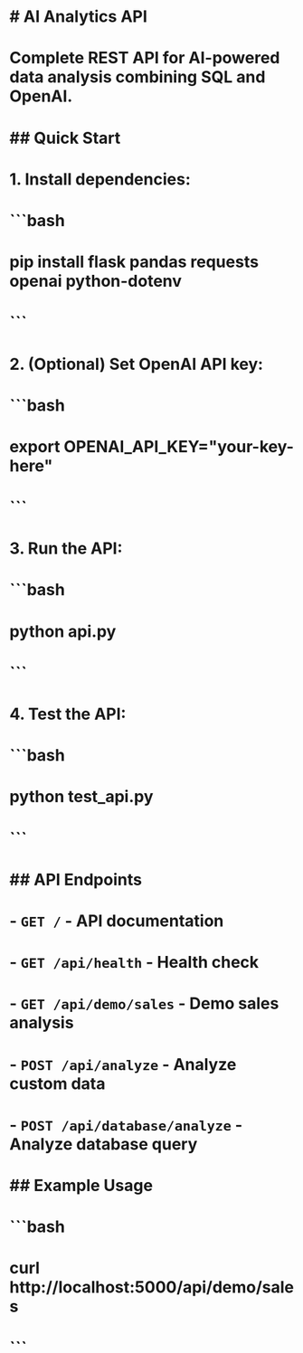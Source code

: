 # # AI Analytics API
# 
# Complete REST API for AI-powered data analysis combining SQL and OpenAI.
# 
# ## Quick Start
# 
# 1. Install dependencies:
#    ```bash
#    pip install flask pandas requests openai python-dotenv
#    ```
# 
# 2. (Optional) Set OpenAI API key:
#    ```bash
#    export OPENAI_API_KEY="your-key-here"
#    ```
# 
# 3. Run the API:
#    ```bash
#    python api.py
#    ```
# 
# 4. Test the API:
#    ```bash
#    python test_api.py
#    ```
# 
# ## API Endpoints
# 
# - `GET /` - API documentation
# - `GET /api/health` - Health check
# - `GET /api/demo/sales` - Demo sales analysis
# - `POST /api/analyze` - Analyze custom data
# - `POST /api/database/analyze` - Analyze database query
# 
# ## Example Usage
# 
# ```bash
# curl http://localhost:5000/api/demo/sales
# ```
